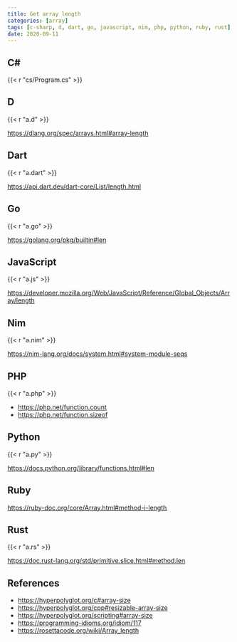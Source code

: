 ```yaml
---
title: Get array length
categories: [array]
tags: [c-sharp, d, dart, go, javascript, nim, php, python, ruby, rust]
date: 2020-09-11
---
```


## C#

{{< r "cs/Program.cs" >}}

## D

{{< r "a.d" >}}

<https://dlang.org/spec/arrays.html#array-length>

## Dart

{{< r "a.dart" >}}

<https://api.dart.dev/dart-core/List/length.html>

## Go

{{< r "a.go" >}}

<https://golang.org/pkg/builtin#len>

## JavaScript

{{< r "a.js" >}}

<https://developer.mozilla.org/Web/JavaScript/Reference/Global_Objects/Array/length>

## Nim

{{< r "a.nim" >}}

<https://nim-lang.org/docs/system.html#system-module-seqs>

## PHP

{{< r "a.php" >}}

- <https://php.net/function.count>
- <https://php.net/function.sizeof>

## Python

{{< r "a.py" >}}

<https://docs.python.org/library/functions.html#len>

## Ruby

<https://ruby-doc.org/core/Array.html#method-i-length>

## Rust

{{< r "a.rs" >}}

<https://doc.rust-lang.org/std/primitive.slice.html#method.len>

## References

- <https://hyperpolyglot.org/c#array-size>
- <https://hyperpolyglot.org/cpp#resizable-array-size>
- <https://hyperpolyglot.org/scripting#array-size>
- <https://programming-idioms.org/idiom/117>
- <https://rosettacode.org/wiki/Array_length>
